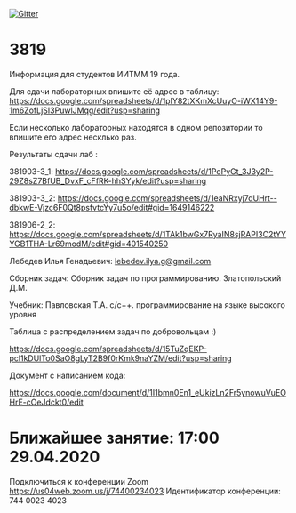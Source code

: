 [![Gitter](https://badges.gitter.im/LebedevOrg/3819.svg)](https://gitter.im/LebedevOrg/3819?utm_source=badge&utm_medium=badge&utm_campaign=pr-badge)

# 3819
Информация для студентов ИИТММ 19 года.

Для сдачи лабораторных впишите её адрес в таблицу: https://docs.google.com/spreadsheets/d/1pIY82tXKmXcUuyO-iWX14Y9-1m6ZofLjSI3PuwlJMqg/edit?usp=sharing

Если несколько лабораторных находятся в одном репозитории то впишите его адрес несклько раз.

Результаты сдачи лаб :

381903-3_1: https://docs.google.com/spreadsheets/d/1PoPyGt_3J3y2P-29Z8sZ7BfUB_DvxF_cFfRK-hhSYyk/edit?usp=sharing

381903-3_2: https://docs.google.com/spreadsheets/d/1eaNRxyj7dUHrt--dbkwE-Vjzc6F0Qt8psfvtcYy7u5o/edit#gid=1649146222

381906-2_2: https://docs.google.com/spreadsheets/d/1TAk1bwGx7RyaIN8sjRAPI3C2tYYYGB1THA-Lr69modM/edit#gid=401540250

Лебедев Илья Генадьевич: lebedev.ilya.g@gmail.com

Сборник задач:
Сборник задач по программированию. Златопольский Д.М.

Учебник:
Павловская Т.А. с/с++. программирование на языке высокого уровня

Таблица с распределением задач по добровольцам :)

https://docs.google.com/spreadsheets/d/15TuZqEKP-pcl1kDUlTo0SaO8gLyT2B9f0rKmk9naYZM/edit?usp=sharing

Документ с написанием кода:

https://docs.google.com/document/d/1I1bmn0En1_eUkizLn2Fr5ynowuVuEOHrE-cOeJdckt0/edit


# Ближайшее занятие: 17:00 29.04.2020

Подключиться к конференции Zoom
https://us04web.zoom.us/j/74400234023
Идентификатор конференции: 744 0023 4023

